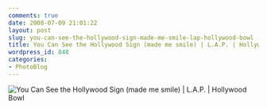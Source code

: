```yaml
---
comments: true
date: 2008-07-09 21:01:22
layout: post
slug: you-can-see-the-hollywood-sign-made-me-smile-lap-hollywood-bowl
title: You Can See the Hollywood Sign (made me smile) | L.A.P. | Hollywood Bowl
wordpress_id: 848
categories:
- PhotoBlog
---
```


![You Can See the Hollywood Sign (made me smile) | L.A.P. | Hollywood Bowl](http://ryanfitzer.com/main/wp-content/uploads/2008/07/bowl-day.jpg)
